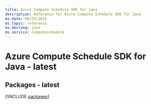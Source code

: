 ```yaml
---
title: Azure Compute Schedule SDK for Java
description: Reference for Azure Compute Schedule SDK for Java
ms.date: 06/25/2025
ms.topic: reference
ms.devlang: java
ms.service: computeschedule
---
```

# Azure Compute Schedule SDK for Java - latest
## Packages - latest
[!INCLUDE [packages](compute-schedule-index.md)]